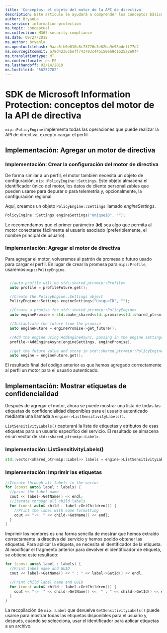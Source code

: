 ```yaml
---
title: 'Conceptos: el objeto del motor de la API de directiva'
description: Este artículo le ayudará a comprender los conceptos básicos sobre el objeto del motor de directivas, que se crea durante la inicialización de la aplicación.
author: BryanLa
ms.service: information-protection
ms.topic: conceptual
ms.collection: M365-security-compliance
ms.date: 09/27/2018
ms.author: bryanla
ms.openlocfilehash: 9aac5fb0e010c8c73776c3e62ba9e98bdeff77d2
ms.sourcegitcommit: a78d4236cbeff743703c44b150e69c1625a2e9f4
ms.translationtype: MT
ms.contentlocale: es-ES
ms.lasthandoff: 02/14/2019
ms.locfileid: "56252782"
---
```

# <a name="microsoft-information-protection-sdk---policy-api-engine-concepts"></a>SDK de Microsoft Information Protection: conceptos del motor de la API de directiva

`mip::PolicyEngine` implementa todas las operaciones que puede realizar la API de directiva, excepto cargar el perfil. 

## <a name="implementation-add-a-policy-engine"></a>Implementación: Agregar un motor de directiva

### <a name="implementation-create-policy-engine-settings"></a>Implementación: Crear la configuración del motor de directiva

De forma similar a un perfil, el motor también necesita un objeto de configuración, `mip::PolicyEngine::Settings`. Este objeto almacena el identificador único del motor, los datos de cliente personalizables que pueden usarse para depurar o para telemetría y, opcionalmente, la configuración regional.

Aquí, creamos un objeto `PolicyEngine::Settings` llamado *engineSettings*.

```cpp
PolicyEngine::Settings engineSettings("UniqueID", "");
```

Le recomendamos que el primer parámetro (**id**) sea algo que permita al motor conectarse fácilmente al usuario asociado (preferiblemente, el nombre principal de usuario).

### <a name="implementation-add-the-policy-engine"></a>Implementación: Agregar el motor de directiva

Para agregar el motor, volveremos al patrón de promesa o futuro usado para cargar el perfil. En lugar de crear la promesa para `mip::Profile`, usaremos `mip::PolicyEngine`.

```cpp

  //auto profile will be std::shared_ptr<mip::Profile>
  auto profile = profileFuture.get();

  //Create the PolicyEngine::Settings object
  PolicyEngine::Settings engineSettings("UniqueID", "");

  //Create a promise for std::shared_ptr<mip::PolicyEngine>
  auto enginePromise = std::make_shared<std::promise<std::shared_ptr<mip::PolicyEngine>>>();

  //Instantiate the future from the promise
  auto engineFuture = enginePromise->get_future();

  //Add the engine using AddEngineAsync, passing in the engine settings and the promise
  profile->AddEngineAsync(engineSettings, enginePromise);

  //get the future value and store in std::shared_ptr<mip::PolicyEngine>
  auto engine = engineFuture.get();
```

El resultado final del código anterior es que hemos agregado correctamente al perfil un motor para el usuario autenticado.

## <a name="implementation-list-sensitivity-labels"></a>Implementación: Mostrar etiquetas de confidencialidad

Después de agregar el motor, ahora se puede mostrar una lista de todas las etiquetas de confidencialidad disponibles para el usuario autenticado mediante una llamada a `engine->ListSensitivityLabels()`.

`ListSensitivityLabels()` capturará la lista de etiquetas y atributos de esas etiquetas para un usuario específico del servicio. El resultado se almacena en un vector de `std::shared_ptr<mip::Label>`.

### <a name="implementation-listsensitivitylabels"></a>Implementación: ListSensitivityLabels()

```cpp
std::vector<shared_ptr<mip::Label>> labels = engine->ListSensitivityLabels();
```

### <a name="implementation-print-the-labels"></a>Implementación: Imprimir las etiquetas

```cpp
//Iterate through all labels in the vector
for (const auto& label : labels) {
  //print the label name
  cout << label->GetName() << endl;
  //Iterate through all child labels
  for (const auto& child : label->GetChildren()) {
    //Print the label with some formatting
    cout << "->  " << child->GetName() << endl;
  }
}
```

Imprimir los nombres es una forma sencilla de mostrar que hemos extraído correctamente la directiva del servicio y hemos podido obtener las etiquetas. Para aplicar la etiqueta, se necesita el identificador de la etiqueta. Al modificar el fragmento anterior para devolver el identificador de etiqueta, se obtiene este resultado:

```cpp
for (const auto& label : labels) {
  //Print label name and GUID
  cout << label->GetName() << " : " << label->GetId() << endl;

  //Print child label name and GUID
  for (const auto& child : label->GetChildren()) {    
    cout << "->  " << child->GetName() <<  " : " << child->GetId() << endl;
  }
}
```

La recopilación de `mip::Label` que devuelve `GetSensitivityLabels()` puede usarse para mostrar todas las etiquetas disponibles para el usuario y, después, cuando se selecciona, usar el identificador para aplicar etiquetas a un archivo.

